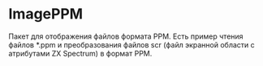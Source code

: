 # ImagePPM
Пакет для отображения файлов формата PPM. Есть пример чтения файлов *.ppm 
и преобразования файлов scr (файл экранной области с атрибутами ZX Spectrum) в формат PPM.
